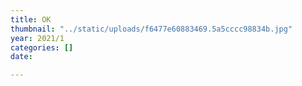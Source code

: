 ```yaml
---
title: OK
thumbnail: "../static/uploads/f6477e60883469.5a5cccc98834b.jpg"
year: 2021/1
categories: []
date: 

---
```

<div className="nft-embed"></div>
<script
  async
  src="https://nfte.app/api/embed.js?contract=0x3b3ee1931dc30c1957379fac9aba94d1c48a5405&tokenId=214">
</script>